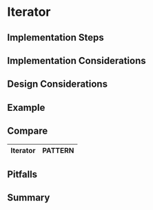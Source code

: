# Iterator



## Implementation Steps


## Implementation Considerations

    
## Design Considerations


## Example

## Compare
Iterator | PATTERN
:---:|:---:   

## Pitfalls


## Summary
